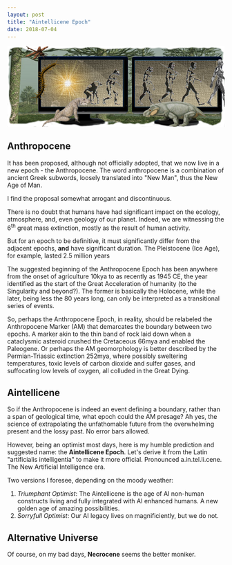 ```yaml
---
layout: post
title: "Aintellicene Epoch"
date: 2018-07-04
---
```


![Evolution in Overdrive](/assets/images/SelfDesignEvolution3.png)

## Anthropocene
It has been proposed, although not officially adopted, that we now live in a
new epoch - the Anthropocene.
The word anthropocene is a combination of ancient Greek subwords,
loosely translated into "New Man", thus the New Age of Man.

I find the proposal somewhat arrogant and discontinuous.

There is no doubt that humans have had significant impact on the
ecology, atmosphere, and, even geology of our planet. Indeed, we are
witnessing the 6<sup>th</sup> great mass extinction,
mostly as the result of human activity.

But for an epoch to be definitive, it must significantly differ from
the adjacent epochs, **and** have significant duration.
The Pleistocene (Ice Age), for example, lasted 2.5 million years

The suggested beginning of the Anthropocene Epoch has been anywhere from the
onset of agriculture 10kya to as recently as 1945 CE,
the year identified as the start of the
Great Acceleration of humanity (to the Singularity and beyond?).
The former is basically the Holocene, while the later,
being less the 80 years long, can only be interpreted as a transitional 
series of events.

So, perhaps the Anthropocene Epoch, in reality, should be relabeled the
Anthropocene Marker (AM) that demarcates the boundary between two epochs.
A marker akin to the thin band of rock laid down when a cataclysmic asteroid
crushed the Cretaceous 66mya and enabled the Paleogene.
Or perhaps the AM geomorphology is better described by the Permian-Triassic
extinction 252mya, where possibly sweltering temperatures,
toxic levels of carbon dioxide and sulfer gases,
and suffocating low levels of oxygen,
all colluded in the Great Dying.

## Aintellicene
So if the Anthropocene is indeed an event defining a boundary, rather than
a span of geological time, what epoch could the AM presage?
Ah yes, the science of extrapolating the unfathomable future from the
overwhelming present and the lossy past. No error bars allowed.

However, being an optimist most days, here is my humble prediction and
suggested name: the **Aintellicene Epoch**.
Let's derive it from the Latin "artificialis intelligentia" to make it more
official.
Pronounced a.in.tel.li.cene. The New Artificial Intelligence era.

Two versions I foresee, depending on the moody weather:
1. _Triumphant Optimist_:
The Aintellicene is the age of AI non-human constructs living and
fully integrated with AI enhanced humans.
A new golden age of amazing possibilities.
2. _Sorryfull Optimist_:
Our AI legacy lives on magnificiently, but we do not.

## Alternative Universe
Of course, on my bad days, **Necrocene** seems the better moniker.
